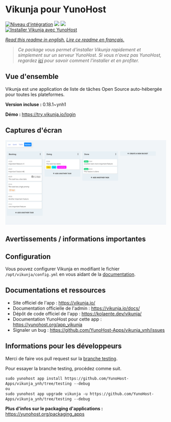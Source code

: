 # Vikunja pour YunoHost

[![Niveau d'intégration](https://dash.yunohost.org/integration/vikunja.svg)](https://dash.yunohost.org/appci/app/vikunja) ![](https://ci-apps.yunohost.org/ci/badges/vikunja.status.svg) ![](https://ci-apps.yunohost.org/ci/badges/vikunja.maintain.svg)  
[![Installer Vikunja avec YunoHost](https://install-app.yunohost.org/install-with-yunohost.svg)](https://install-app.yunohost.org/?app=vikunja)

*[Read this readme in english.](./README.md)*
*[Lire ce readme en français.](./README_fr.md)*

> *Ce package vous permet d'installer Vikunja rapidement et simplement sur un serveur YunoHost.
Si vous n'avez pas YunoHost, regardez [ici](https://yunohost.org/#/install) pour savoir comment l'installer et en profiter.*

## Vue d'ensemble

Vikunja est une application de liste de tâches Open Source auto-hébergée pour toutes les plateformes.

**Version incluse :** 0.18.1~ynh1

**Démo :** https://try.vikunja.io/login

## Captures d'écran

![](./doc/screenshots/kanban.png)

## Avertissements / informations importantes

## Configuration

Vous pouvez configurer Vikunja en modifiant le fichier `/opt/vikunja/config.yml` en vous aidant de la [documentation](https://vikunja.io/docs/config-options/).
## Documentations et ressources

* Site officiel de l'app : https://vikunja.io/
* Documentation officielle de l'admin : https://vikunja.io/docs/
* Dépôt de code officiel de l'app : https://kolaente.dev/vikunja/
* Documentation YunoHost pour cette app : https://yunohost.org/app_vikunja
* Signaler un bug : https://github.com/YunoHost-Apps/vikunja_ynh/issues

## Informations pour les développeurs

Merci de faire vos pull request sur la [branche testing](https://github.com/YunoHost-Apps/vikunja_ynh/tree/testing).

Pour essayer la branche testing, procédez comme suit.
```
sudo yunohost app install https://github.com/YunoHost-Apps/vikunja_ynh/tree/testing --debug
ou
sudo yunohost app upgrade vikunja -u https://github.com/YunoHost-Apps/vikunja_ynh/tree/testing --debug
```

**Plus d'infos sur le packaging d'applications :** https://yunohost.org/packaging_apps